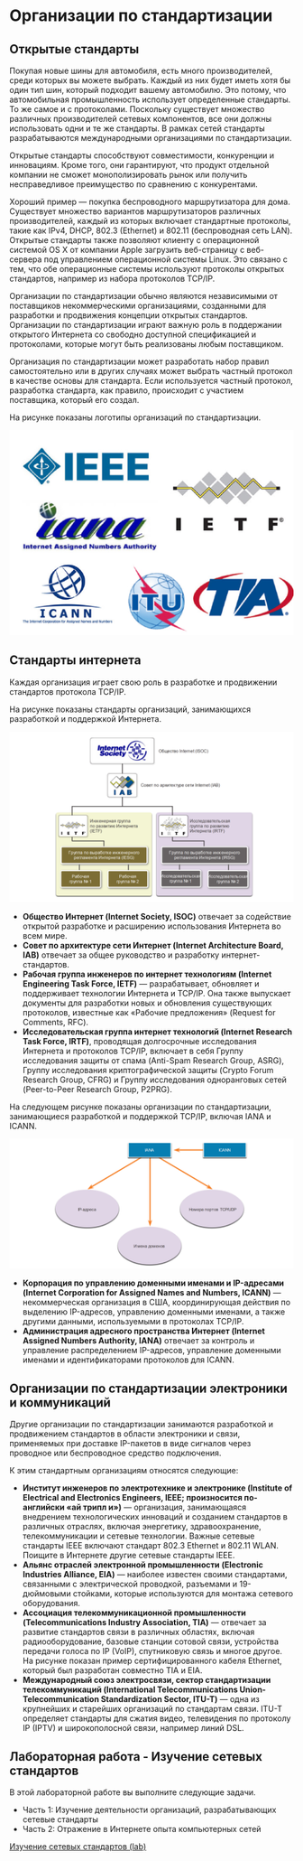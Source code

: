# Организации по стандартизации

<!-- 3.4.1 -->
## Открытые стандарты

Покупая новые шины для автомобиля, есть много производителей, среди которых вы можете выбрать. Каждый из них будет иметь хотя бы один тип шин, который подходит вашему автомобилю. Это потому, что автомобильная промышленность использует определенные стандарты. То же самое и с протоколами. Поскольку существует множество различных производителей сетевых компонентов, все они должны использовать одни и те же стандарты. В рамках сетей стандарты разрабатываются международными организациями по стандартизации.

Открытые стандарты способствуют совместимости, конкуренции и инновациям. Кроме того, они гарантируют, что продукт отдельной компании не сможет монополизировать рынок или получить несправедливое преимущество по сравнению с конкурентами.

Хороший пример — покупка беспроводного маршрутизатора для дома. Существует множество вариантов маршрутизаторов различных производителей, каждый из которых включает стандартные протоколы, такие как IPv4, DHCP, 802.3 (Ethernet) и 802.11 (беспроводная сеть LAN). Открытые стандарты также позволяют клиенту с операционной системой OS X от компании Apple загрузить веб-страницу с веб-сервера под управлением операционной системы Linux. Это связано с тем, что обе операционные системы используют протоколы открытых стандартов, например из набора протоколов TCP/IP.

Организации по стандартизации обычно являются независимыми от поставщиков некоммерческими организациями, созданными для разработки и продвижения концепции открытых стандартов. Организации по стандартизации играют важную роль в поддержании открытого Интернета со свободно доступной спецификацией и протоколами, которые могут быть реализованы любым поставщиком.

Организация по стандартизации может разработать набор правил самостоятельно или в других случаях может выбрать частный протокол в качестве основы для стандарта. Если используется частный протокол, разработка стандарта, как правило, происходит с участием поставщика, который его создал.

На рисунке показаны логотипы организаций по стандартизации.

![](./assets/3.4.1.png)
<!-- /courses/itn-dl/aeece080-34fa-11eb-ad9a-f74babed41a6/af1f8940-34fa-11eb-ad9a-f74babed41a6/assets/2dc081e3-1c25-11ea-81a0-ffc2c49b96bc.svg -->

<!--
логотипы организаций по стандартизации, включая IEEE, IETF, IANA, ICANN, ITU и TIA
-->

<!-- 3.4.2 -->
## Стандарты интернета

Каждая организация играет свою роль в разработке и продвижении стандартов протокола TCP/IP.

На рисунке показаны стандарты организаций, занимающихся разработкой и поддержкой Интернета.

![](./assets/3.4.2-1.png)
<!-- /courses/itn-dl/aeece080-34fa-11eb-ad9a-f74babed41a6/af1f8940-34fa-11eb-ad9a-f74babed41a6/assets/2dc0d001-1c25-11ea-81a0-ffc2c49b96bc.svg -->

* **Общество Интернет (Internet Society, ISOC)** отвечает за содействие открытой разработке и расширению использования Интернета во всем мире.
* **Совет по архитектуре сети Интернет (Internet Architecture Board, IAB)** отвечает за общее руководство и разработку интернет-стандартов.
* **Рабочая группа инженеров по интернет технологиям (Internet Engineering Task Force, IETF)** — разрабатывает, обновляет и поддерживает технологии Интернета и TCP/IP. Она также выпускает документы для разработки новых и обновления существующих протоколов, известные как «Рабочие предложения» (Request for Comments, RFC).
* **Исследовательская группа интернет технологий (Internet Research Task Force, IRTF)**, проводящая долгосрочные исследования Интернета и протоколов TCP/IP, включает в себя Группу исследования защиты от спама (Anti-Spam Research Group, ASRG), Группу исследования криптографической защиты (Crypto Forum Research Group, CFRG) и Группу исследования одноранговых сетей (Peer-to-Peer Research Group, P2PRG).

На следующем рисунке показаны организации по стандартизации, занимающиеся разработкой и поддержкой TCP/IP, включая IANA и ICANN.

![](./assets/3.4.2-2.png)
<!-- /courses/itn-dl/aeece080-34fa-11eb-ad9a-f74babed41a6/af1f8940-34fa-11eb-ad9a-f74babed41a6/assets/2dc11e22-1c25-11ea-81a0-ffc2c49b96bc.svg -->

* **Корпорация по управлению доменными именами и IP-адресами (Internet Corporation for Assigned Names and Numbers, ICANN)** — некоммерческая организация в США, координирующая действия по выделению IP-адресов, управлению доменными именами, а также другими данными, используемыми в протоколах TCP/IP.
* **Администрация адресного пространства Интернет (Internet Assigned Numbers Authority, IANA)** отвечает за контроль и управление распределением IP-адресов, управление доменными именами и идентификаторами протоколов для ICANN.

<!-- 3.4.3 -->
## Организации по стандартизации электроники и коммуникаций

Другие организации по стандартизации занимаются разработкой и продвижением стандартов в области электроники и связи, применяемых при доставке IP-пакетов в виде сигналов через проводное или беспроводное средство подключения.

К этим стандартным организациям относятся следующие:

* **Институт инженеров по электротехнике и электронике (Institute of Electrical and Electronics Engineers, IEEE; произносится по-английски «ай трипл и»)** — организация, занимающаяся внедрением технологических инноваций и созданием стандартов в различных отраслях, включая энергетику, здравоохранение, телекоммуникации и сетевые технологии. Важные сетевые стандарты IEEE включают стандарт 802.3 Ethernet и 802.11 WLAN. Поищите в Интернете другие сетевые стандарты IEEE.
* **Альянс отраслей электронной промышленности (Electronic Industries Alliance, EIA)** — наиболее известен своими стандартами, связанными с электрической проводкой, разъемами и 19-дюймовыми стойками, которые используются для монтажа сетевого оборудования.
* **Ассоциация телекоммуникационной промышленности (Telecommunications Industry Association, TIA)** — отвечает за развитие стандартов связи в различных областях, включая радиооборудование, базовые станции сотовой связи, устройства передачи голоса по IP (VoIP), спутниковую связь и многое другое. На рисунке показан пример сертифицированного кабеля Ethernet, который был разработан совместно TIA и EIA.
* **Международный союз электросвязи, сектор стандартизации телекоммуникаций (International Telecommunications Union-Telecommunication Standardization Sector, ITU-T)** — одна из крупнейших и старейших организаций по стандартам связи. ITU-T определяет стандарты для сжатия видео, телевидения по протоколу IP (IPTV) и широкополосной связи, например линий DSL.

<!-- 3.4.4 -->
## Лабораторная работа - Изучение сетевых стандартов

В этой лабораторной работе вы выполните следующие задачи.

* Часть 1: Изучение деятельности организаций, разрабатывающих сетевые стандарты
* Часть 2: Отражение в Интернете опыта компьютерных сетей

[Изучение сетевых стандартов (lab)](./assets/3.4.4-lab---research-networking-standards.pdf)

<!-- 3.4.5 -->
<!-- quiz -->

